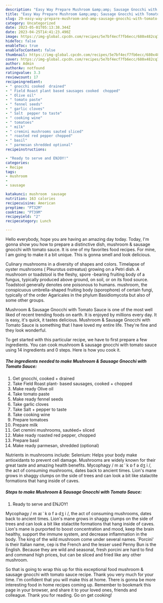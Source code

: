 ```yaml
---
description: "Easy Way Prepare Mushroom &amp;amp; Sausage Gnocchi with Tomato Sauce the Delicious}"
title: "Easy Way Prepare Mushroom &amp;amp; Sausage Gnocchi with Tomato Sauce the Delicious}"
slug: 29-easy-way-prepare-mushroom-and-amp-sausage-gnocchi-with-tomato-sauce-the-delicious
category: Uncategorized
date: 2023-05-01T05:13:38.344Z
date: 2023-04-25T14:41:23.490Z
image: https://img-global.cpcdn.com/recipes/5e7bf4ecf7fb6ecc/680x482cq70/mushroom-sausage-gnocchi-with-tomato-sauce-recipe-main-photo.jpg
hideToc: false
enableToc: true
enableTocContent: false
thumbnail: https://img-global.cpcdn.com/recipes/5e7bf4ecf7fb6ecc/680x482cq70/mushroom-sausage-gnocchi-with-tomato-sauce-recipe-main-photo.jpg
cover: https://img-global.cpcdn.com/recipes/5e7bf4ecf7fb6ecc/680x482cq70/mushroom-sausage-gnocchi-with-tomato-sauce-recipe-main-photo.jpg
author: Admin
authorAv: notfound
ratingvalue: 3.3
reviewcount: 17
recipeingredient:
- " gnocchi cooked  drained"
- " Field Roast plant based sausages cooked  chopped"
- " Olive oil"
- " tomato paste"
- " fennel seeds"
- " garlic cloves"
- " Salt  pepper to taste"
- " cooking wine"
- " tomatoes"
- " milk"
- " cremini mushrooms sauted sliced"
- " roasted red pepper chopped"
- " basil"
- " parmesan shredded optional"
recipeinstructions:

- "Ready to serve and ENJOY!"
categories:
- Recipe
tags:
- mushroom
- 
- sausage

katakunci: mushroom  sausage 
nutrition: 163 calories
recipecuisine: American
preptime: "PT32M"
cooktime: "PT39M"
recipeyield: "2"
recipecategory: Lunch

---
```



Hello everybody, hope you are having an amazing day today. Today, I'm gonna show you how to prepare a distinctive dish, mushroom &amp; sausage gnocchi with tomato sauce. It is one of my favorites food recipes. For mine, I am going to make it a bit unique. This is gonna smell and look delicious.

Culinary mushrooms in a diversity of shapes and colors. Timelapse of oyster mushrooms ( Pleurotus ostreatus) growing on a Petri dish. A mushroom or toadstool is the fleshy, spore -bearing fruiting body of a fungus, typically produced above ground, on soil, or on its food source. Toadstool generally denotes one poisonous to humans. mushroom, the conspicuous umbrella-shaped fruiting body (sporophore) of certain fungi, typically of the order Agaricales in the phylum Basidiomycota but also of some other groups.

Mushroom &amp; Sausage Gnocchi with Tomato Sauce is one of the most well liked of recent trending foods on earth. It is enjoyed by millions every day. It is easy, it's quick, it tastes delicious. Mushroom &amp; Sausage Gnocchi with Tomato Sauce is something that I have loved my entire life. They're fine and they look wonderful.


To get started with this particular recipe, we have to first prepare a few ingredients. You can cook mushroom &amp; sausage gnocchi with tomato sauce using 14 ingredients and 0 steps. Here is how you cook it.

<!--inarticleads1-->

##### The ingredients needed to make Mushroom &amp; Sausage Gnocchi with Tomato Sauce:

1. Get  gnocchi, cooked + drained
1. Take  Field Roast plant- based sausages, cooked + chopped
1. Make ready  Olive oil
1. Take  tomato paste
1. Make ready  fennel seeds
1. Take  garlic cloves
1. Take  Salt + pepper to taste
1. Take  cooking wine
1. Prepare  tomatoes
1. Prepare  milk
1. Get  cremini mushrooms, sautéed+ sliced
1. Make ready  roasted red pepper, chopped
1. Prepare  basil
1. Make ready  parmesan, shredded (optional)


Nutrients in mushrooms include: Selenium: Helps your body make antioxidants to prevent cell damage. Mushrooms are widely known for their great taste and amazing health benefits. Mycophagy / m aɪ ˈ k ɒ f ə dʒ i /, the act of consuming mushrooms, dates back to ancient times. Lion&#39;s mane grows in shaggy clumps on the side of trees and can look a bit like stalactite formations that hang inside of caves. 

<!--inarticleads2-->

##### Steps to make Mushroom &amp; Sausage Gnocchi with Tomato Sauce:


1. Ready to serve and ENJOY!

Mycophagy / m aɪ ˈ k ɒ f ə dʒ i /, the act of consuming mushrooms, dates back to ancient times. Lion&#39;s mane grows in shaggy clumps on the side of trees and can look a bit like stalactite formations that hang inside of caves. Lion&#39;s mane is purported to boost concentration and mood, keep the brain healthy, support the immune system, and decrease inflammation in the body. The king of the wild mushroom come under several names. &#39;Porcini&#39; is their Italian name, cep is the French and the lesser used Penny Bun is the English. Because they are wild and seasonal, fresh porcini are hard to find and command high prices, but can be sliced and fried like any other mushroom. 

So that is going to wrap this up for this exceptional food mushroom &amp; sausage gnocchi with tomato sauce recipe. Thank you very much for your time. I'm confident that you will make this at home. There is gonna be more interesting food in home recipes coming up. Remember to bookmark this page in your browser, and share it to your loved ones, friends and colleague. Thank you for reading. Go on get cooking!
